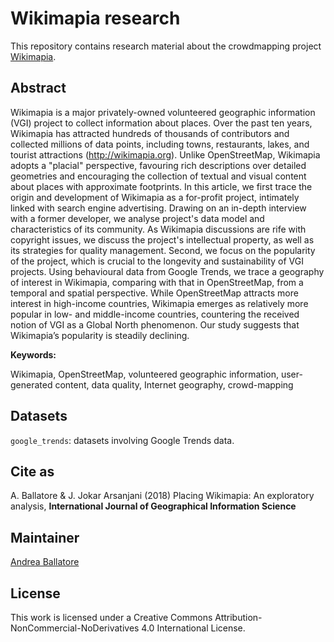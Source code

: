 Wikimapia research
=============================================

This repository contains research material about the crowdmapping project [Wikimapia](http://wikimapia.org).

## Abstract

Wikimapia is a major privately-owned volunteered geographic information (VGI) project to collect information about places. Over the past ten years, Wikimapia has attracted hundreds of thousands of contributors and collected millions of data points, including towns, restaurants, lakes, and tourist attractions (http://wikimapia.org). Unlike OpenStreetMap, Wikimapia adopts a "placial" perspective, favouring rich descriptions over detailed geometries and encouraging the collection of textual and visual content about places with approximate footprints. In this article, we first trace the origin and development of Wikimapia as a for-profit project, intimately linked with search engine advertising. Drawing on an in-depth interview with a former developer, we analyse project's data model and characteristics of its community. As Wikimapia discussions are rife with copyright issues, we discuss the project's intellectual property, as well as its strategies for quality management. Second, we focus on the popularity of the project, which is crucial to the longevity and sustainability of VGI projects. Using behavioural data from Google Trends, we trace a geography of interest in Wikimapia, comparing with that in OpenStreetMap, from a temporal and spatial perspective. While OpenStreetMap attracts more interest in high-income countries, Wikimapia emerges as relatively more popular in low- and middle-income countries, countering the received notion of VGI as a Global North phenomenon. Our study suggests that Wikimapia’s popularity is steadily declining.

**Keywords:**

Wikimapia, OpenStreetMap, volunteered geographic information, user-generated content, data quality, Internet geography, crowd-mapping

## Datasets

`google_trends`: datasets involving Google Trends data.

## Cite as

A. Ballatore & J. Jokar Arsanjani (2018) Placing Wikimapia: An exploratory analysis, **International Journal of Geographical Information Science**

## Maintainer

[Andrea Ballatore](http://sites.google.com/site/andreaballatore)

## License

This work is licensed under a Creative Commons Attribution-NonCommercial-NoDerivatives 4.0 International License.
